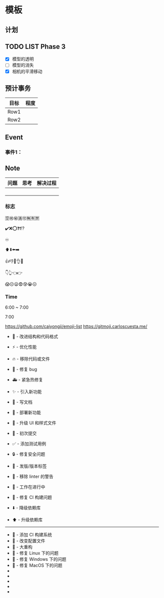 # 模板

## 计划

## TODO LIST Phase 3

- [x] 模型的透明
- [ ] 模型的消失
- [x] 相机的平滑移动

## 预计事务


| 目标   | 程度 |
|------|----|
| Row1 |    |
| Row2 |    |

## Event


### 事件1：


## Note


| 问题 | 思考 | 解决过程 |
|----|----|------|
|    |    |      |
|    |    |      |
|    |    |      |
|    |    |      |


### 标志

🈳㊗️㊙️🈵🉑🈚🈶🈲

✔️❌⭕❓❗⁉️

♾️


⬆️⬇️⬅️➡️

👍👎🤏👌🤙

👇👆👈👉


😱☹️😦😨😰😭😖


### Time


6:00 ~ 7:00

7:00

https://github.com/caiyongji/emoji-list
https://gitmoji.carloscuesta.me/



* 🎨 - 改进结构和代码格式
* ⚡️ - 优化性能
* 🔥 - 移除代码或文件
* 🐛 - 修复 bug
* 🚑 - 紧急热修复
* ✨ - 引入新功能

* 📝 - 写文档
* 🚀 - 部署新功能
* 💄 - 升级 UI 和样式文件
* 🎉 - 初次提交
* ✅ - 添加测试用例
* 🔒 - 修复安全问题
* 🔖 - 发版/版本标签
* 🚨 - 移除 linter 的警告

* 🚧 - 工作在进行中
* 💚 - 修复 CI 构建问题
* ⬇️ - 降级依赖库
* ⬆️ - 升级依赖库


----------------------
* 👷 - 添加 CI 构建系统
* 🔧 - 改变配置文件
* 🔨 - 大重构
* 🐧 - 修复 Linux 下的问题
* 🏁 - 修复 Windows 下的问题
* 🍎 - 修复 MacOS 下的问题
* 
* 
* 
* 
* 
